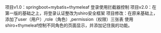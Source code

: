 项目v1.0：springboot+mybatis+thymeleaf
登录使用拦截器控制
项目v2.0：在第一版的基础之上，将登录认证整改为shiro安全框架
项目修改：在原来基础上，添加了user（用户）,role（角色）,permission（权限）三张表
使用shiro+thymeleaf控制不同角色的页面显示，并添加记住我的功能。

